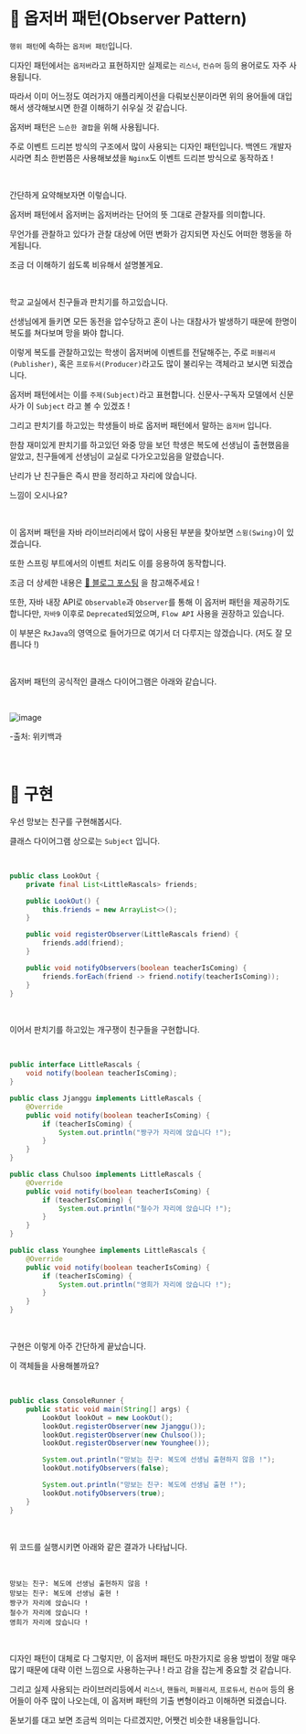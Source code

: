 # 📜 옵저버 패턴(Observer Pattern)

`행위 패턴`에 속하는 `옵저버 패턴`입니다.

디자인 패턴에서는 `옵저버`라고 표현하지만 실제로는 `리스너`, `컨슈머` 등의 용어로도 자주 사용됩니다.

따라서 이미 어느정도 여러가지 애플리케이션을 다뤄보신분이라면 위의 용어들에 대입해서 생각해보시면 한결 이해하기 쉬우실 것 같습니다.

옵저버 패턴은 `느슨한 결합`을 위해 사용됩니다.

주로 이벤트 드리븐 방식의 구조에서 많이 사용되는 디자인 패턴입니다. 백엔드 개발자시라면 최소 한번쯤은 사용해보셨을 `Nginx`도 이벤트 드리븐 방식으로 동작하죠 !

<br />

간단하게 요약해보자면 이렇습니다.

옵저버 패턴에서 옵저버는 옵저버라는 단어의 뜻 그대로 관찰자를 의미합니다.

무언가를 관찰하고 있다가 관찰 대상에 어떤 변화가 감지되면 자신도 어떠한 행동을 하게됩니다.

조금 더 이해하기 쉽도록 비유해서 설명볼게요.

<br />

학교 교실에서 친구들과 판치기를 하고있습니다.

선생님에게 들키면 모든 동전을 압수당하고 혼이 나는 대참사가 발생하기 때문에 한명이 복도를 쳐다보며 망을 봐야 합니다.

이렇게 복도를 관찰하고있는 학생이 옵저버에 이벤트를 전달해주는, 주로 `퍼블리셔(Publisher)`, 혹은 `프로듀서(Producer)`라고도 많이 불리우는 객체라고 보시면 되겠습니다.

옵저버 패턴에서는 이를 `주제(Subject)`라고 표현합니다. 신문사-구독자 모델에서 신문사가 이 `Subject` 라고 볼 수 있겠죠 !

그리고 판치기를 하고있는 학생들이 바로 옵저버 패턴에서 말하는 `옵저버` 입니다.

한참 재미있게 판치기를 하고있던 와중 망을 보던 학생은 복도에 선생님이 출현했음을 알았고, 친구들에게 선생님이 교실로 다가오고있음을 알렸습니다.

난리가 난 친구들은 즉시 판을 정리하고 자리에 앉습니다.

느낌이 오시나요?

<br />

이 옵저버 패턴을 자바 라이브러리에서 많이 사용된 부분을 찾아보면 `스윙(Swing)`이 있겠습니다.

또한 스프링 부트에서의 이벤트 처리도 이를 응용하여 동작합니다.

조금 더 상세한 내용은 [📜 블로그 포스팅](https://shirohoo.github.io/spring/spring-boot/2021-09-15-spring-events/) 을 참고해주세요 !

또한, 자바 내장 API로 `Observable`과 `Observer`를 통해 이 옵저버 패턴을 제공하기도 합니다만, `자바9` 이후로 `Deprecated`되었으며, `Flow API` 사용을 권장하고 있습니다.

이 부분은 `RxJava`의 영역으로 들어가므로 여기서 더 다루지는 않겠습니다. (저도 잘 모릅니다 !)

<br />

옵저버 패턴의 공식적인 클래스 다이어그램은 아래와 같습니다.

<br />

![image](https://user-images.githubusercontent.com/71188307/134644185-4a4efa0c-ea67-4c12-9a71-fcdc363618cd.png)

-출처: 위키백과

<br />

# 📜 구현

우선 망보는 친구를 구현해봅시다.

클래스 다이어그램 상으로는 `Subject` 입니다.

<br />

```java
public class LookOut {
    private final List<LittleRascals> friends;

    public LookOut() {
        this.friends = new ArrayList<>();
    }

    public void registerObserver(LittleRascals friend) {
        friends.add(friend);
    }

    public void notifyObservers(boolean teacherIsComing) {
        friends.forEach(friend -> friend.notify(teacherIsComing));
    }
}
```

<br />

이어서 판치기를 하고있는 개구쟁이 친구들을 구현합니다.

<br />

```java
public interface LittleRascals {
    void notify(boolean teacherIsComing);
}

public class Jjanggu implements LittleRascals {
    @Override
    public void notify(boolean teacherIsComing) {
        if (teacherIsComing) {
            System.out.println("짱구가 자리에 앉습니다 !");
        }
    }
}

public class Chulsoo implements LittleRascals {
    @Override
    public void notify(boolean teacherIsComing) {
        if (teacherIsComing) {
            System.out.println("철수가 자리에 앉습니다 !");
        }
    }
}

public class Younghee implements LittleRascals {
    @Override
    public void notify(boolean teacherIsComing) {
        if (teacherIsComing) {
            System.out.println("영희가 자리에 앉습니다 !");
        }
    }
}
```

<br />

구현은 이렇게 아주 간단하게 끝났습니다.

이 객체들을 사용해볼까요?

<br />

```java
public class ConsoleRunner {
    public static void main(String[] args) {
        LookOut lookOut = new LookOut();
        lookOut.registerObserver(new Jjanggu());
        lookOut.registerObserver(new Chulsoo());
        lookOut.registerObserver(new Younghee());

        System.out.println("망보는 친구: 복도에 선생님 출현하지 않음 !");
        lookOut.notifyObservers(false);

        System.out.println("망보는 친구: 복도에 선생님 출현 !");
        lookOut.notifyObservers(true);
    }
}
```

<br />

위 코드를 실행시키면 아래와 같은 결과가 나타납니다.

<br />

```shell
망보는 친구: 복도에 선생님 출현하지 않음 !
망보는 친구: 복도에 선생님 출현 !
짱구가 자리에 앉습니다 !
철수가 자리에 앉습니다 !
영희가 자리에 앉습니다 !
```

<br />

디자인 패턴이 대체로 다 그렇지만, 이 옵저버 패턴도 마찬가지로 응용 방법이 정말 매우 많기 때문에 대략 이런 느낌으로 사용하는구나 ! 라고 감을 잡는게 중요할 것 같습니다.

그리고 실제 사용되는 라이브러리등에서 `리스너`, `핸들러`, `퍼블리셔`, `프로듀서`, `컨슈머` 등의 용어들이 아주 많이 나오는데, 이 옵저버 패턴의 기출 변형이라고 이해하면 되겠습니다.

돋보기를 대고 보면 조금씩 의미는 다르겠지만, 어쨋건 비슷한 내용들입니다.

<br />
